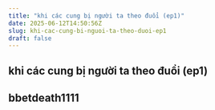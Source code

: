```yaml
---
title: "khi các cung bị người ta theo đuổi (ep1)"
date: 2025-06-12T14:50:56Z
slug: khi-cac-cung-bi-nguoi-ta-theo-duoi-ep1
draft: false
---
```


## khi các cung bị người ta theo đuổi (ep1)

## bbetdeath1111

